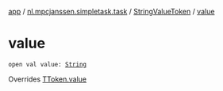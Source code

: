 [app](../../index.md) / [nl.mpcjanssen.simpletask.task](../index.md) / [StringValueToken](index.md) / [value](.)

# value

`open val value: `[`String`](https://kotlinlang.org/api/latest/jvm/stdlib/kotlin/-string/index.html)

Overrides [TToken.value](../-t-token/value.md)

